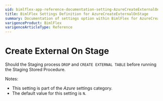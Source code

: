 ```yaml
---
uid: bimlflex-app-reference-documentation-setting-AzureCreateExternalOnStage
title: BimlFlex Settings Definition for AzureCreateExternalOnStage
summary: Documentation of settings option within BimlFlex for AzureCreateExternalOnStage
varigenceProduct: BimlFlex
varigenceArticleType: Reference
---
```


# Create External On Stage

Should the Staging process `DROP` and `CREATE EXTERNAL TABLE` before running the Staging Stored Procedure.

Notes:

* This setting is part of the *Azure* settings category.
* The default value for this setting is `N`.
